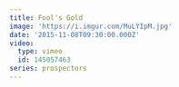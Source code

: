 ```yaml
---
title: Fool's Gold
image: 'https://i.imgur.com/MuLYIpM.jpg'
date: '2015-11-08T09:30:00.000Z'
video:
  type: vimeo
  id: 145057463
series: prospectors
---
```


